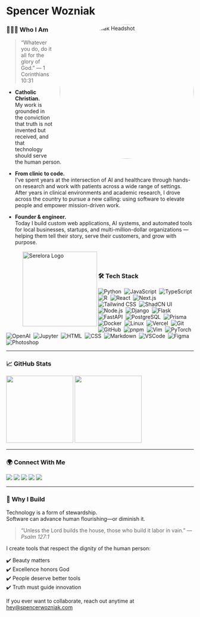 # **Spencer Wozniak**

<img alt="Spencer Wozniak Headshot"
     src="https://www.spencerwozniak.com/_next/image?url=%2Fheadshot-transparent.png&w=1920&q=75"
     width="360" align="right"
     style="border-radius: 100%; margin-left: 20px;"/>

### 👨🏻‍💻 **Who I Am**

> “Whatever you do, do it all for the glory of God.” — 1 Corinthians 10:31

- **Catholic Christian.**  
  My work is grounded in the conviction that truth is not invented but received, and that technology should serve the human person.

- **From clinic to code.**  
  I’ve spent years at the intersection of AI and healthcare through hands-on research and work with patients across a wide range of settings. After years in clinical environments and academic research, I drove across the country to pursue a new calling: using software to elevate people and empower mission-driven work.

- **Founder & engineer.**  
  Today I build custom web applications, AI systems, and automated tools for local businesses, startups, and multi-million-dollar organizations — helping them tell their story, serve their customers, and grow with purpose.
  <br/><br/>
  <a href="https://www.serelora.com" target="_blank">
  <img
    alt="Serelora Logo"
    src="https://www.serelora.com/serelora-font-white.png"
    width="200"
    align="left"
    style="margin-left: 20px;"
  />
</a>
<br/>

### 🛠 **Tech Stack**

![Python](https://img.shields.io/badge/-Python-05122A?style=flat&logo=python)&nbsp;
![JavaScript](https://img.shields.io/badge/-JavaScript-05122A?style=flat&logo=javascript)&nbsp;
![TypeScript](https://img.shields.io/badge/-TypeScript-05122A?style=flat&logo=typescript)&nbsp;
![R](https://img.shields.io/badge/-R-05122A?style=flat&logo=r&logoColor=276DC3)&nbsp;
![React](https://img.shields.io/badge/-React-05122A?style=flat&logo=react)&nbsp;
![Next.js](https://img.shields.io/badge/-Next.js-05122A?style=flat&logo=next.js)&nbsp;
![Tailwind CSS](https://img.shields.io/badge/-Tailwind%20CSS-05122A?style=flat&logo=tailwindcss)&nbsp;
![ShadCN UI](https://img.shields.io/badge/-shadcn/ui-05122A?style=flat)&nbsp;
![Node.js](https://img.shields.io/badge/-Node.js-05122A?style=flat&logo=node.js)&nbsp;
![Django](https://img.shields.io/badge/-Django-05122A?style=flat&logo=django&logoColor=092E20)&nbsp;
![Flask](https://img.shields.io/badge/-Flask-05122A?style=flat&logo=flask)&nbsp;
![FastAPI](https://img.shields.io/badge/-FastAPI-05122A?style=flat&logo=fastapi)&nbsp;
![PostgreSQL](https://img.shields.io/badge/-PostgreSQL-05122A?style=flat&logo=postgresql)&nbsp;
![Prisma](https://img.shields.io/badge/-Prisma-05122A?style=flat&logo=prisma)&nbsp;
![Docker](https://img.shields.io/badge/-Docker-05122A?style=flat&logo=docker)&nbsp;
![Linux](https://img.shields.io/badge/-Linux-05122A?style=flat&logo=linux)&nbsp;
![Vercel](https://img.shields.io/badge/-Vercel-05122A?style=flat&logo=vercel)&nbsp;
![Git](https://img.shields.io/badge/-Git-05122A?style=flat&logo=git)&nbsp;
![GitHub](https://img.shields.io/badge/-GitHub-05122A?style=flat&logo=github)&nbsp;
![pnpm](https://img.shields.io/badge/-pnpm-05122A?style=flat&logo=pnpm)&nbsp;
![Vim](https://img.shields.io/badge/-Vim-05122A?style=flat&logo=vim)&nbsp;
![PyTorch](https://img.shields.io/badge/-PyTorch-05122A?style=flat&logo=pytorch)&nbsp;
![OpenAI](https://img.shields.io/badge/-OpenAI-05122A?style=flat&logo=openai)&nbsp;
![Jupyter](https://img.shields.io/badge/-Jupyter-05122A?style=flat&logo=jupyter)&nbsp;
![HTML](https://img.shields.io/badge/-HTML-05122A?style=flat&logo=html5)&nbsp;
![CSS](https://img.shields.io/badge/-CSS-05122A?style=flat&logo=css3&logoColor=1572B6)&nbsp;
![Markdown](https://img.shields.io/badge/-Markdown-05122A?style=flat&logo=markdown)&nbsp;
![VSCode](https://img.shields.io/badge/-Visual%20Studio%20Code-05122A?style=flat&logo=visual-studio-code&logoColor=007ACC)&nbsp;
![Figma](https://img.shields.io/badge/-Figma-05122A?style=flat&logo=figma)&nbsp;
![Photoshop](https://img.shields.io/badge/-Photoshop-05122A?style=flat&logo=adobephotoshop)&nbsp;

---

### 📈 **GitHub Stats**

<p align="left">
  <img height="180em" src="https://github-readme-stats-eight-theta.vercel.app/api?username=spencerwozniak&show_icons=true&theme=algolia&include_all_commits=true&count_private=true"/>
  <img height="180em" src="https://github-readme-stats-eight-theta.vercel.app/api/top-langs/?username=spencerwozniak&layout=compact&langs_count=8&theme=algolia"/>
</p>

---

### 🌍 **Connect With Me**

<p align="left">
<a href="mailto:hey@spencerwozniak.com"><img src="https://img.shields.io/badge/-hey@spencerwozniak.com-D14836?style=flat&logo=gmail&logoColor=white"/></a>
<a href="https://www.spencerwozniak.com/" target="_blank" rel="noreferrer"><img src="https://img.shields.io/badge/-spencerwozniak.com-2C5282?style=flat"/></a>
<a href="https://www.serelora.com/" target="_blank" rel="noreferrer"><img src="https://img.shields.io/badge/-serelora.com-DAA520?style=flat"/></a>
<a href="https://www.linkedin.com/in/spencerwozniak/" target="_blank" rel="noreferrer"><img src="https://img.shields.io/badge/-LinkedIn-0077B5?style=flat&logo=linkedin&logoColor=white"/></a>
<a href="https://scholar.google.com/citations?user=vBp7kzAAAAAJ&hl=en" target="_blank" rel="noreferrer"><img src="https://img.shields.io/badge/-Google%20Scholar-4285F4?style=flat&logo=google-scholar&logoColor=white"/></a>
</p>

---

### 🙏 **Why I Build**

Technology is a form of stewardship.  
Software can advance human flourishing—or diminish it.

> “Unless the Lord builds the house, those who build it labor in vain.” — *Psalm 127:1*

I create tools that respect the dignity of the human person:

✔️ Beauty matters  
✔️ Excellence honors God  
✔️ People deserve better tools  
✔️ Truth must guide innovation

If you ever want to collaborate, reach out anytime at [hey@spencerwozniak.com](mailto:hey@spencerwozniak.com)
